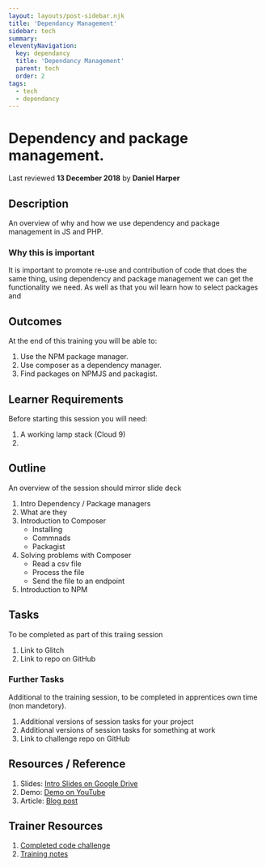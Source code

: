 ```yaml
---
layout: layouts/post-sidebar.njk
title: 'Dependancy Management'
sidebar: tech
summary: 
eleventyNavigation:
  key: dependancy
  title: 'Dependancy Management'
  parent: tech
  order: 2
tags:
  - tech
  - dependancy
---
```

# Dependency and package management.
Last reviewed **13 December 2018** by **Daniel Harper**

## Description
An overview of why and how we use dependency and package management in JS and PHP.

### Why this is important
It is important to promote re-use and contribution of code that does the same thing, using dependency and package management we can get the functionality we need. As well as that you wil learn how to select packages and

## Outcomes
At the end of this training you will be able to:
  1. Use the NPM package manager.
  1. Use composer as a dependency manager.
  1. Find packages on NPMJS and packagist.

## Learner Requirements
Before starting this session you will need:
  1. A working lamp stack (Cloud 9)
  1.

## Outline
An overview of the session should mirror slide deck
  1. Intro Dependency / Package managers
  1. What are they
  1. Introduction to Composer
      - Installing
      - Commnads
      - Packagist
  1. Solving problems with Composer
      - Read a csv file
      - Process the file
      - Send the file to an endpoint
  1. Introduction to NPM

## Tasks
To be completed as part of this traiing session
  1. Link to Glitch
  1. Link to repo on GitHub

### Further Tasks
Additional to the training session, to be completed in apprentices own time (non mandetory).
  1. Additional versions of session tasks for your project
  1. Additional versions of session tasks for something at work
  1. Link to challenge repo on GitHub

## Resources / Reference

  1. Slides: [Intro Slides on Google Drive](#)
  1. Demo: [Demo on YouTube](#)
  1. Article: [Blog post](#)

## Trainer Resources

  1. [Completed code challenge](#)
  1. [Training notes](#)
